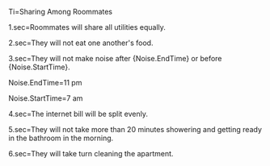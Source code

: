 Ti=Sharing Among Roommates

1.sec=Roommates will share all utilities equally.   

2.sec=They will not eat one another's food. 

3.sec=They will not make noise after {Noise.EndTime} or before {Noise.StartTime}. 

Noise.EndTime=11 pm

Noise.StartTime=7 am

4.sec=The internet bill will be split evenly.

5.sec=They will not take more than 20 minutes showering and getting ready in the bathroom in the morning.

6.sec=They will take turn cleaning the apartment.
